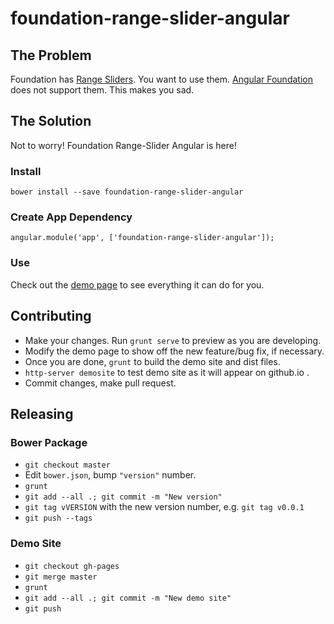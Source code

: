 # foundation-range-slider-angular

## The Problem

Foundation has <a href="http://foundation.zurb.com/docs/components/range_slider.html">Range Sliders</a>. You want
 to use them. <a href="https://pineconellc.github.io/angular-foundation/">Angular Foundation</a> does not support them.
 This makes you sad.

## The Solution

Not to worry! Foundation Range-Slider Angular is here!

### Install

    bower install --save foundation-range-slider-angular
    
### Create App Dependency

    angular.module('app', ['foundation-range-slider-angular']);

### Use

Check out the <a href="http://csaftoiu.github.io/foundation-range-slider-angular/">demo page</a> to see everything it
can do for you.

## Contributing

* Make your changes. Run `grunt serve` to preview as you are developing.
* Modify the demo page to show off the new feature/bug fix, if necessary.
* Once you are done, `grunt` to build the demo site and dist files.
* `http-server demosite` to test demo site as it will appear on github.io .
* Commit changes, make pull request.

## Releasing

### Bower Package
* `git checkout master`
* Edit `bower.json`, bump `"version"` number.
* `grunt`
* `git add --all .; git commit -m "New version"`
* `git tag vVERSION` with the new version number, e.g. `git tag v0.0.1`
* `git push --tags`

### Demo Site
* `git checkout gh-pages`
* `git merge master`
* `grunt`
* `git add --all .; git commit -m "New demo site"`
* `git push`